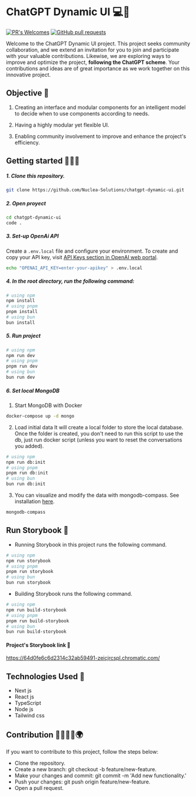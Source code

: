 # ChatGPT Dynamic UI 💻🤖

[![PR's Welcomes](https://img.shields.io/badge/PRs-welcome-brightgreen.svg?style=flat)]()
[![GitHub pull requests](https://img.shields.io/github/issues-pr/cdnjs/cdnjs.svg?style=flat)]()

Welcome to the ChatGPT Dynamic UI project. This project seeks community collaboration, and we extend an invitation for you to join and participate with your valuable contributions. Likewise, we are exploring ways to improve and optimize the project, **following the ChatGPT scheme**. Your contributions and ideas are of great importance as we work together on this innovative project.

## Objective 🎯

1. Creating an interface and modular components for an intelligent model to decide when to use components according to needs.

2. Having a highly modular yet flexible UI.

3. Enabling community involvement to improve and enhance the project's efficiency.

## Getting started 🧑🏻‍💻

##### 1. Clone this repository.

```bash
git clone https://github.com/Nuclea-Solutions/chatgpt-dynamic-ui.git
```

##### 2. Open proyect

```bash
cd chatgpt-dynamic-ui
code .
```

##### 3. Set-up OpenAi API

Create a `.env.local` file and configure your environment. To create and copy your API key, visit [API Keys section in OpenAI web portal](https://platform.openai.com/account/api-keys).

```bash
echo "OPENAI_API_KEY=enter-your-apikey" > .env.local
```

##### 4. In the root directory, run the following command:

```bash
# using npm
npm install
# using pnpm
pnpm install
# using bun
bun install
```

##### 5. Run project

```bash
# using npm
npm run dev
# using pnpm
pnpm run dev
# using bun
bun run dev
```

##### 6. Set local MongoDB

1.  Start MongoDB with Docker

```bash
docker-compose up -d mongo
```

2.  Load initial data
    It will create a local folder to store the local database. Once the folder is created, you don't need to run this script to use the db, just run docker script (unless you want to reset the conversations you added).

```bash
# using npm
npm run db:init
# using pnpm
pnpm run db:init
# using bun
bun run db:init
```

3.  You can visualize and modify the data with mongodb-compass. See installation [here](https://www.mongodb.com/products/tools/compass).

```bash
mongodb-compass
```

## Run Storybook 🚀

- Running Storybook in this project runs the following command.

```bash
# using npm
npm run storybook
# using pnpm
pnpm run storybook
# using bun
bun run storybook
```

- Building Storybook runs the following command.

```bash
# using npm
npm run build-storybook
# using pnpm
pnpm run build-storybook
# using bun
bun run build-storybook
```

#### Project's Storybook link 🔗

https://64d0fe6c6d2314c32ab59491-zeicjrcspl.chromatic.com/

## Technologies Used 💼

- Next js
- React js
- TypeScript
- Node js
- Tailwind css

## Contribution 👨🏻👧🏻🌍

If you want to contribute to this project, follow the steps below:

- Clone the repository.
- Create a new branch: git checkout -b feature/new-feature.
- Make your changes and commit: git commit -m 'Add new functionality.'
- Push your changes: git push origin feature/new-feature.
- Open a pull request.
